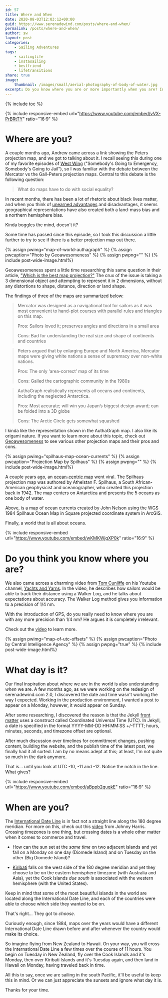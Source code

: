 ```yaml
---
id: 57
title: Where and When
date: 2020-08-03T12:03:12+00:00
guid: https://www.serenadewind.com/posts/where-and-when/
permalink: /posts/where-and-when/
author: sw
layout: post
categories:
    - Sailing Adventures
tags:
    - sailinglife
    - instasailing
    - bestfriend
    - lifetransitions
share: true
image:
    thumbnail: /images/small/aerial-photography-of-body-of-water.jpg 
excerpt: Do you know where you are or more importantly when you are? In today's blog, we explore both questions. Honestly, I didn't think such basic questions could become such a mind twist. 
---
```

{% include toc %}

{% include responsive-embed url="https://www.youtube.com/embed/vVX-PrBRtTY" ratio="16:9" %}

# Where are you?

A couple months ago, Andrew came across a link showing the Peters projection map, and we got to talking about it. I recall seeing this during one of my favorite episodes of [West Wing](https://www.imdb.com/title/tt0745679/?ref_=fn_al_tt_1) ("Somebody's Going to Emergency, Somebody's Going to Jail"), so I was familiar with the debate between the Mercator vs the Gall-Peters projection maps. Central to this debate is the following question:

> What do maps have to do with social equality?

In recent months, there has been a lot of rhetoric about black lives matter, and when you think of [unearned advantages](/posts/yacht-club/) and disadvantages, it seems geographical representations have also created both a land-mass bias and a northern hemisphere bias. 

Kinda boggles the mind, doesn't it?

Some time has passed since this episode, so I took this discussion a little further to try to see if there is a better projection map out there. 

{% assign pwimg="map-of-world-authagraph" %}
{% assign pwcaption="Photo by Geoawesomeness" %}
{% assign pwpng="" %}
{% include post-wide-image.html%}

Geoawesomeness spent a little time researching this same question in their article, ["Which is the best map projection?"](https://geoawesomeness.com/best-map-projection/) The crux of the issue is taking a 3 dimensional object and attempting to represent it in 2 dimensions, without any distortions to shape, distance, direction or land shape. 

The findings of three of the maps are summarized below:

> Mercator was designed as a navigational tool for sailors as it was
> most convenient to hand-plot courses with parallel rules and triangles
> on this map.
> 
> Pros: Sailors loved it; preserves angles and directions in a small
> area 
> 
> Cons: Bad for understanding the real size and shape of continents
> and countries

> Peters argued that by enlarging Europe and North America, Mercator
> maps were giving white nations a sense of supremacy over non-white
> nations.
> 
> Pros: The only ‘area-correct’ map of its time 
> 
> Cons: Galled the cartographic community in the 1980s

> AuthaGraph realistically represents all oceans and continents,
> including the neglected Antarctica. 
> 
> Pros: Most accurate; will win you Japan’s biggest design award; can be
> folded into a 3D globe 
> 
> Cons: The Arctic Circle gets somewhat squashed

I kinda like the representation shown in the AuthaGraph map. I also like its origami nature. If you want to learn more about this topic, check out [Geoawesomeness](https://geoawesomeness.com/best-map-projection/) to see various other projection maps and their pros and cons.

{% assign pwimg="spilhaus-map-ocean-currents" %}
{% assign pwcaption="Projection Map by Spilhaus" %}
{% assign pwpng="" %}
{% include post-wide-image.html%}

A couple years ago, an [ocean-centric map](https://storymaps.arcgis.com/stories/756bcae18d304a1eac140f19f4d5cb3d) went viral. The Spilhaus projection map was authored by Athelstan F. Spilhaus, a South African-American geophysicist and oceanographer, who created this projection back in 1942. The map centers on Antarctica and presents the 5 oceans as one body of water.

Above, is a map of ocean currents created by John Nelson using the WGS 1984 Spilhaus Ocean Map in Square projected coordinate system in ArcGIS.

Finally, a world that is all about oceans.

{% include responsive-embed url="https://www.youtube.com/embed/wKMKWjqXP0k" ratio="16:9" %}

# Do you think you know where you are?

We also came across a charming video from [Tom Cunliffe](https://www.tomcunliffe.com/) on his Youtube channel, [Yachts and Yarns](https://www.youtube.com/channel/UCrgLfFlVsszE1JSzYCmj9Yg). In the video, he describes how sailors would be able to track their distance using a Walker Log, and he talks about expectations about accuracy. The Walker Log method gives you information to a precision of 1/4 nm. 

With the introduction of GPS, do you really need to know where you are with any more precision than 1/4 nm? He argues it is completely irrelevant. 

Check out the [video](https://www.youtube.com/embed/wKMKWjqXP0k) to learn more.

{% assign pwimg="map-of-utc-offsets" %}
{% assign pwcaption="Photo by Central Intelligence Agency" %}
{% assign pwpng="true" %}
{% include post-wide-image.html%}

# What day is it?

Our final inspiration about where we are in the world is also understanding *when* we are. A few months ago, as we were working on the redesign of serenadewind.com 2.0, I discovered the date and time wasn't working the way I expected. Working in the production environment, I wanted a post to appear on a Monday, however, it would appear on Sunday. 

After some researching, I discovered the reason is that the Jekyll [front matter](https://jekyllrb.com/docs/front-matter/) uses a construct called Coordinated Universal Time (UTC). In Jekyll, a date is specified in the format YYYY-MM-DD HH:MM:SS +/-TTTT; hours, minutes, seconds, and timezone offset are optional.

After much discussion over timelines for committment changes, pushing content, building the website, and the publish time of the latest post, we finally had it all sorted. I am by no means adept at this; at least, I'm not quite so much in the dark anymore.

That is... until you look at UTC -10, -11 and -12. Notice the notch in the line. What gives?

{% include responsive-embed url="https://www.youtube.com/embed/aBppb2quqkE" ratio="16:9" %}

# When are you?

The [International Date Line](https://oceanservice.noaa.gov/facts/international-date-line) is in fact not a straight line along the 180 degree meridian. For more on this, check out this [video](https://www.youtube.com/embed/aBppb2quqkE) from Johnny Harris. Crossing timezones is one thing, but crossing dates is a whole other matter when it comes to commerce and travel. 

 - How can the sun set at the *same time* on two adjacent islands and yet fall on a Monday on one day (Diomede Island) and on Tuesday on the other (Big Diomede Island)?

 - [Kiribati](https://en.wikipedia.org/wiki/Kiribati) falls on the west side of the 180 degree meridian and yet they choose to be on the eastern hemisphere timezone (with Australia and Asia), yet the Cook Islands *due south* is associated with the western hemisphere (with the United States). 
 
Keep in mind that some of the most beautiful islands in the world are located along the International Date Line, and each of the countries were able to choose which side they wanted to be on. 

That's right... They got to *choose*. 

Curiously enough, since 1884, maps over the years would have a different International Date Line drawn before and after whenever the country would make its choice.

So imagine flying from New Zealand to Hawaii. On your way, you will cross the International Date Line a few times over the course of 11 hours. You begin on Tuesday in New Zealand, fly over the Cook Islands and it's Monday, then over Kiribati Islands and it's Tuesday again, and then land in Hawaii on Monday, having traveled back in time.

All this to say, once we are sailing in the south Pacific, it'll be useful to keep this in mind. Or we can just appreciate the sunsets and ignore what day it is.

Thanks for your time. 

